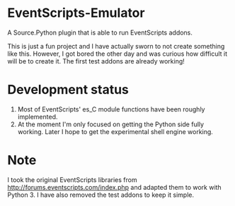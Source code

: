 # EventScripts-Emulator
A Source.Python plugin that is able to run EventScripts addons.

This is just a fun project and I have actually sworn to not create something like this. However, I got bored the other day and was curious how difficult it will be to create it. The first test addons are already working!

# Development status
1. Most of EventScripts' es_C module functions have been roughly implemented.
2. At the moment I'm only focused on getting the Python side fully working. Later I hope to get the experimental shell engine working.

# Note
I took the original EventScripts libraries from http://forums.eventscripts.com/index.php and adapted them to work with Python 3. I have also removed the test addons to keep it simple.
